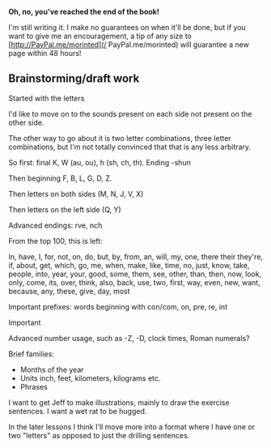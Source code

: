 **Oh, no, you've reached the end of the book!**

I'm still writing it. I make no guarantees on when it'll be done, but if you want to give me an encouragement, a tip of any size to [http://PayPal.me/morinted](/ PayPal.me/morinted) will guarantee a new page within 48 hours!

## Brainstorming/draft work

Started with the letters

I'd like to move on to the sounds present on each side not present on the other side.

The other way to go about it is two letter combinations, three letter combinations, but I'm not totally convinced that that is any less arbitrary.

So first: final K, W \(au, ou\), h \(sh, ch, th\). Ending -shun

Then beginning F, B, L, G, D, Z.

Then letters on both sides \(M, N, J, V, X\)

Then letters on the left side \(Q, Y\)

Advanced endings: rve, nch

From the top 100, this is left:

In, have, I, for, not, on, do, but, by, from, an, will, my, one, there their they're, if, about, get, which, go, me, when, make, like, time, no, just, know, take, people, into, year, your, good, some, them, see, other, than, then, now, look, only, come, its, over, think, also, back, use, two, first, way, even, new, want, because, any, these, give, day, most

Important prefixes: words beginning with con/com, on, pre, re, int

Important

Advanced number usage, such as -Z, -D, clock times, Roman numerals?

Brief families:

* Months of the year
* Units inch, feet, kilometers, kilograms etc.
* Phrases

I want to get Jeff to make illustrations, mainly to draw the exercise sentences. I want a wet rat to be hugged.

In the later lessons I think I'll move more into a format where I have one or two "letters" as opposed to just the drilling sentences.

